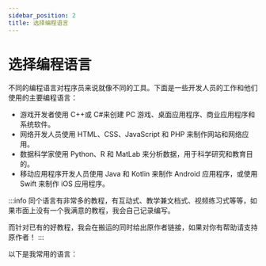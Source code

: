 ```yaml
---
sidebar_position: 2
title: 选择编程语言
---
```


# 选择编程语言

不同的编程语言对程序员来说就像不同的工具。下面是一些开发人员的工作和他们使用的主要编程语言：

- 游戏开发者使用 C++或 C#来创建 PC 游戏、桌面应用程序、商业应用程序和系统软件。
- 网络开发人员使用 HTML、CSS、JavaScript 和 PHP 来制作网站和网络应用。
- 数据科学家使用 Python、R 和 MatLab 来分析数据，用于科学研究和教育目的。
- 移动应用程序开发人员使用 Java 和 Kotlin 来制作 Android 应用程序，或使用 Swift 来制作 iOS 应用程序。

:::info
同个语言有非常多的教程，有互动式、教学兼文档式、视频练习式等等，如果市面上没有一个我满意的教程，我会自己记录编写。

而针对已有的好教程，我会在搬运的同时给出原作者链接，如果对你有帮助请支持原作者！
:::

以下是我常用的语言：

<DocCardList />